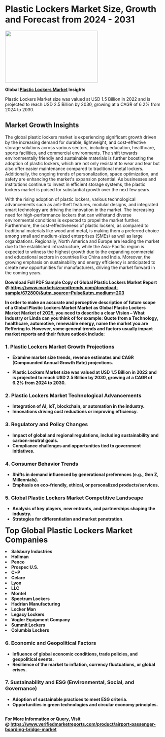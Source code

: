 <H1>Plastic Lockers Market Size, Growth and Forecast from 2024 - 2031</H1><img class="aligncenter size-medium wp-image-584254" src="https://thirdeyenews.in/wp-content/uploads/2024/09/Global-Market-Research-300x168.jpeg" alt="" width="300" height="168" /><p><strong>Global&nbsp;<a href="https://www.marketsizeandtrends.com/download-sample/672800/&amp;utm_source=Pulse&amp;utm_medium=203">Plastic Lockers Market</a> Insights</strong></p><p>Plastic Lockers Market size was valued at USD 1.5 Billion in 2022 and is projected to reach USD 2.5 Billion by 2030, growing at a CAGR of 6.2% from 2024 to 2030.</p><p><h2>Market Growth Insights</h2> <p>The global plastic lockers market is experiencing significant growth driven by the increasing demand for durable, lightweight, and cost-effective storage solutions across various sectors, including education, healthcare, sports facilities, and commercial environments. The shift towards environmentally friendly and sustainable materials is further boosting the adoption of plastic lockers, which are not only resistant to wear and tear but also offer easier maintenance compared to traditional metal lockers. Additionally, the ongoing trends of personalization, space optimization, and safety are enhancing the market's expansion potential. As businesses and institutions continue to invest in efficient storage systems, the plastic lockers market is poised for substantial growth over the next few years.</p> <p><strong></strong></p> <p>With the rising adoption of plastic lockers, various technological advancements such as anti-theft features, modular designs, and integrated smart technology are driving the innovation in the market. The increasing need for high-performance lockers that can withstand diverse environmental conditions is expected to propel the market further. Furthermore, the cost-effectiveness of plastic lockers, as compared to traditional materials like wood and metal, is making them a preferred choice among small and medium-sized enterprises (SMEs) as well as large organizations. Regionally, North America and Europe are leading the market due to the established infrastructure, while the Asia-Pacific region is expected to witness the highest growth due to the expanding commercial and educational sectors in countries like China and India. Moreover, the growing emphasis on sustainability and energy efficiency is anticipated to create new opportunities for manufacturers, driving the market forward in the coming years.</p> <p><strong></p><p><span class=""><strong>Download Full PDF Sample Copy of Global Plastic Lockers Market Report</strong> @ <a href="https://www.marketsizeandtrends.com/download-sample/672800/&amp;utm_source=Pulse&amp;utm_medium=203" target="_blank">https://www.marketsizeandtrends.com/download-sample/672800/&amp;utm_source=Pulse&amp;utm_medium=203</a></span></p><p>In order to make an accurate and perceptive description of future scope of a Global&nbsp;Plastic Lockers Market Market as Global&nbsp;Plastic Lockers Market Market of 2025, you need to describe a clear Vision &ndash; What Industry or Linda can you think of for example: Quote from a Technology, healthcare, automotive, renewable energy, name the market you are Reffering to. However, some general trends and factors usually impact market reports and their future outlook include:</p><h3>1.&nbsp;<strong>Plastic Lockers Market Growth Projections</strong></h3><ul><li>Examine market size trends, revenue estimates and CAGR (Compounded Annual Growth Rate) projections.</li><li><p>Plastic Lockers Market size was valued at USD 1.5 Billion in 2022 and is projected to reach USD 2.5 Billion by 2030, growing at a CAGR of 6.2% from 2024 to 2030.</p></li></ul><h3>2.&nbsp;<strong>Plastic Lockers Market Technological Advancements</strong></h3><ul><li>Integration of AI, IoT, blockchain, or automation in the industry.</li><li>Innovations driving cost reductions or improving efficiency.</li></ul><h3>3.&nbsp;<strong>Regulatory and Policy Changes</strong></h3><ul><li>Impact of global and regional regulations, including sustainability and carbon-neutral goals.</li><li>Compliance challenges and opportunities tied to government initiatives.</li></ul><h3>4.&nbsp;<strong>Consumer Behavior Trends</strong></h3><ul><li>Shifts in demand influenced by generational preferences (e.g., Gen Z, Millennials).</li><li>Emphasis on eco-friendly, ethical, or personalized products/services.</li></ul><h3>5.&nbsp;<strong>Global Plastic Lockers Market Competitive Landscape</strong></h3><ul><li>Analysis of key players, new entrants, and partnerships shaping the industry.</li><li>Strategies for differentiation and market penetration.</li></ul><p data-pm-slice="1 1 []"><span style="color: inherit; font-family: inherit; font-size: 25px;">Top Global Plastic Lockers Market Companies</span></p><div class="" data-test-id=""><p><li>Salsbury Industries</li><li> Hollman</li><li> Penco</li><li> Prospec U.S.</li><li> C+P</li><li> Celare</li><li> Lyon</li><li> LLC</li><li> Montel</li><li> Spectrum Lockers</li><li> Hadrian Manufacturing</li><li> Locker Man</li><li> Legacy Lockers</li><li> Vogler Equipment Company</li><li> Summit Lockers</li><li> Columbia Lockers</li></p></div><h3>6.&nbsp;<strong>Economic and Geopolitical Factors</strong></h3><ul><li>Influence of global economic conditions, trade policies, and geopolitical events.</li><li>Resilience of the market to inflation, currency fluctuations, or global crises.</li></ul><h3>7.&nbsp;<strong>Sustainability and ESG (Environmental, Social, and Governance)</strong></h3><ul><li>Adoption of sustainable practices to meet ESG criteria.</li><li>Opportunities in green technologies and circular economy principles.</li></ul><h2><strong style="font-size: 14px;">For More Information or Query, Visit @&nbsp;</strong><a style="background-color: #ffffff; font-size: 14px;" href="https://www.marketsizeandtrends.com/report/plastic-lockers-market/" target="_blank">https://www.verifiedmarketreports.com/product/airport-passenger-boarding-bridge-market</a></h2>
